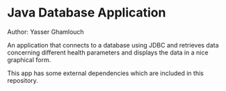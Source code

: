 # Java Database Application

Author: Yasser Ghamlouch

An application that connects to a database using JDBC and retrieves data concerning different health parameters and displays the data in a nice graphical form.

This app has some external dependencies which are included in this repository.
